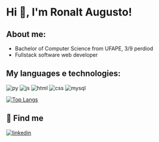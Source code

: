 # Hi 👋, I'm Ronalt Augusto! 

## About me:

* Bachelor of Computer Science from UFAPE, 3/9 perdiod
* Fullstack software web developer

## My languages e technologies:

![py](https://img.icons8.com/color/50/python--v1.png)
![js](https://img.icons8.com/color/50/javascript--v1.png)
![html](https://img.icons8.com/color/50/html-5--v1.png)
![css](https://img.icons8.com/color/50/css3.png)
![mysql](https://img.icons8.com/color/50/mysql-logo.png)

[![Top Langs](https://github-readme-stats.vercel.app/api/top-langs/?username=Ronalt4cs&layout=compact)](https://github.com/Ronalt4cs/github-readme-stats)

## 🔗 Find me

[![linkedin](https://img.shields.io/badge/linkedin-0A66C2?style=for-the-badge&logo=linkedin&logoColor=white)](https://www.linkedin.com/in/ronalt-augusto-66202b24b/)
